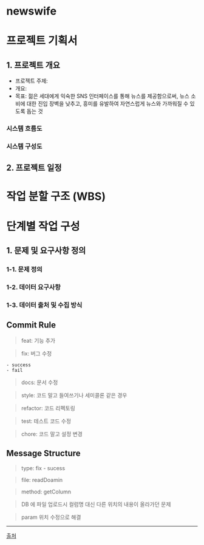 # newswife

# 프로젝트 기획서
## 1. 프로젝트 개요
- 프로젝트 주제:
- 개요: 
- 목표: 젊은 세대에게 익숙한 SNS 인터페이스를 통해 뉴스를 제공함으로써, 뉴스 소비에 대한 진입 장벽을 낮추고, 흥미를 유발하여 자연스럽게 뉴스와 가까워질 수 있도록 돕는 것

### 시스템 흐름도


### 시스템 구성도

## 2. 프로젝트 일정

# 작업 분할 구조 (WBS)

# 단계별 작업 구성
## 1. 문제 및 요구사항 정의
### 1-1. 문제 정의

### 1-2. 데이터 요구사항

### 1-3. 데이터 출처 및 수집 방식

**Commit Rule**
-----------------------------------------------------

> feat: 기능 추가

> fix: 버그 수정

    - success
    - fail

> docs: 문서 수정

> style: 코드 말고 들여쓰기나 세미콜론 같은 경우

> refactor: 코드 리펙토링

> test: 테스트 코드 수정

> chore: 코드 말고 설정 변경


**Message Structure**
---------------------------------------
> type: fix - sucess

> file: readDoamin

> method: getColumn

> DB 에 파일 업로드시 컬럼명 대신 다른 위치의 내용이 올라가던 문제

> param 위치 수정으로 해결


-----------------------------------------------------


[출처](https://udacity.github.io/git-styleguide/)
